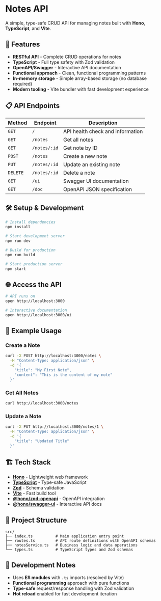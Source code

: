 # Notes API

A simple, type-safe CRUD API for managing notes built with **Hono**, **TypeScript**, and **Vite**.

## 🚀 Features

- **RESTful API** - Complete CRUD operations for notes
- **TypeScript** - Full type safety with Zod validation
- **OpenAPI/Swagger** - Interactive API documentation
- **Functional approach** - Clean, functional programming patterns
- **In-memory storage** - Simple array-based storage (no database required)
- **Modern tooling** - Vite bundler with fast development experience

## 📋 API Endpoints

| Method | Endpoint | Description |
|--------|----------|-------------|
| `GET` | `/` | API health check and information |
| `GET` | `/notes` | Get all notes |
| `GET` | `/notes/:id` | Get note by ID |
| `POST` | `/notes` | Create a new note |
| `PUT` | `/notes/:id` | Update an existing note |
| `DELETE` | `/notes/:id` | Delete a note |
| `GET` | `/ui` | Swagger UI documentation |
| `GET` | `/doc` | OpenAPI JSON specification |

## 🛠️ Setup & Development

```bash
# Install dependencies
npm install

# Start development server
npm run dev

# Build for production
npm run build

# Start production server
npm start
```

## 🌐 Access the API

```bash
# API runs on
open http://localhost:3000

# Interactive documentation
open http://localhost:3000/ui
```

## 📝 Example Usage

### Create a Note
```bash
curl -X POST http://localhost:3000/notes \
  -H "Content-Type: application/json" \
  -d '{
    "title": "My First Note",
    "content": "This is the content of my note"
  }'
```

### Get All Notes
```bash
curl http://localhost:3000/notes
```

### Update a Note
```bash
curl -X PUT http://localhost:3000/notes/1 \
  -H "Content-Type: application/json" \
  -d '{
    "title": "Updated Title"
  }'
```

## 🏗️ Tech Stack

- **[Hono](https://hono.dev/)** - Lightweight web framework
- **[TypeScript](https://www.typescriptlang.org/)** - Type-safe JavaScript
- **[Zod](https://zod.dev/)** - Schema validation
- **[Vite](https://vitejs.dev/)** - Fast build tool
- **[@hono/zod-openapi](https://github.com/honojs/middleware/tree/main/packages/zod-openapi)** - OpenAPI integration
- **[@hono/swagger-ui](https://github.com/honojs/middleware/tree/main/packages/swagger-ui)** - Interactive API docs

## 📁 Project Structure

```
src/
├── index.ts          # Main application entry point
├── routes.ts         # API route definitions with OpenAPI schemas
├── notesService.ts   # Business logic and data operations
└── types.ts          # TypeScript types and Zod schemas
```

## 🔧 Development Notes

- Uses **ES modules** with `.ts` imports (resolved by Vite)
- **Functional programming** approach with pure functions
- **Type-safe** request/response handling with Zod validation
- **Hot reload** enabled for fast development iteration
